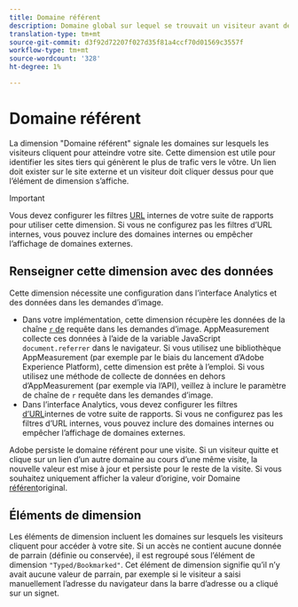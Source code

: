 ```yaml
---
title: Domaine référent
description: Domaine global sur lequel se trouvait un visiteur avant de cliquer pour accéder à votre site.
translation-type: tm+mt
source-git-commit: d3f92d72207f027d35f81a4ccf70d01569c3557f
workflow-type: tm+mt
source-wordcount: '328'
ht-degree: 1%

---
```



# Domaine référent

La dimension &quot;Domaine référent&quot; signale les domaines sur lesquels les visiteurs cliquent pour atteindre votre site. Cette dimension est utile pour identifier les sites tiers qui génèrent le plus de trafic vers le vôtre. Un lien doit exister sur le site externe et un visiteur doit cliquer dessus pour que l’élément de dimension s’affiche.

>[!IMPORTANT]
>
>Vous devez configurer les filtres [URL](/help/admin/admin/internal-url-filter-admin.md) internes de votre suite de rapports pour utiliser cette dimension. Si vous ne configurez pas les filtres d’URL internes, vous pouvez inclure des domaines internes ou empêcher l’affichage de domaines externes.

## Renseigner cette dimension avec des données

Cette dimension nécessite une configuration dans l’interface Analytics et des données dans les demandes d’image.

* Dans votre implémentation, cette dimension récupère les données de la chaîne [`r` de](/help/implement/validate/query-parameters.md) requête dans les demandes d’image. AppMeasurement collecte ces données à l’aide de la variable JavaScript `document.referrer` dans le navigateur. Si vous utilisez une bibliothèque AppMeasurement (par exemple par le biais du lancement d’Adobe Experience Platform), cette dimension est prête à l’emploi. Si vous utilisez une méthode de collecte de données en dehors d’AppMeasurement (par exemple via l’API), veillez à inclure le paramètre de chaîne de `r` requête dans les demandes d’image.
* Dans l’interface Analytics, vous devez configurer les filtres [d’URL](/help/admin/admin/internal-url-filter-admin.md)internes de votre suite de rapports. Si vous ne configurez pas les filtres d’URL internes, vous pouvez inclure des domaines internes ou empêcher l’affichage de domaines externes.

Adobe persiste le domaine référent pour une visite. Si un visiteur quitte et clique sur un lien d’un autre domaine au cours d’une même visite, la nouvelle valeur est mise à jour et persiste pour le reste de la visite. Si vous souhaitez uniquement afficher la valeur d’origine, voir Domaine [référent](original-referring-domain.md)original.

## Éléments de dimension

Les éléments de dimension incluent les domaines sur lesquels les visiteurs cliquent pour accéder à votre site. Si un accès ne contient aucune donnée de parrain (définie ou conservée), il est regroupé sous l’élément de dimension `"Typed/Bookmarked"`. Cet élément de dimension signifie qu’il n’y avait aucune valeur de parrain, par exemple si le visiteur a saisi manuellement l’adresse du navigateur dans la barre d’adresse ou a cliqué sur un signet.
